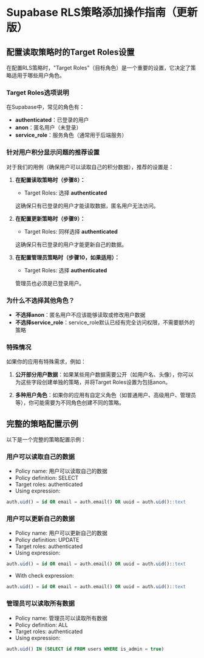 # Supabase RLS策略添加操作指南（更新版）

## 配置读取策略时的Target Roles设置

在配置RLS策略时，"Target Roles"（目标角色）是一个重要的设置，它决定了策略适用于哪些用户角色。

### Target Roles选项说明

在Supabase中，常见的角色有：

- **authenticated**：已登录的用户
- **anon**：匿名用户（未登录）
- **service_role**：服务角色（通常用于后端服务）

### 针对用户积分显示问题的推荐设置

对于我们的用例（确保用户可以读取自己的积分数据），推荐的设置是：

1. **在配置读取策略时（步骤8）：**
   - Target Roles: 选择 **authenticated**
   
   这确保只有已登录的用户才能读取数据，匿名用户无法访问。

2. **在配置更新策略时（步骤9）：**
   - Target Roles: 同样选择 **authenticated**
   
   这确保只有已登录的用户才能更新自己的数据。

3. **在配置管理员策略时（步骤10，如果适用）：**
   - Target Roles: 选择 **authenticated**
   
   管理员也必须是已登录用户。

### 为什么不选择其他角色？

- **不选择anon**：匿名用户不应该能够读取或修改用户数据
- **不选择service_role**：service_role默认已经有完全访问权限，不需要额外的策略

### 特殊情况

如果你的应用有特殊需求，例如：

1. **公开部分用户数据**：如果某些用户数据需要公开（如用户名、头像），你可以为这些字段创建单独的策略，并将Target Roles设置为包括anon。

2. **多种用户角色**：如果你的应用有自定义角色（如普通用户、高级用户、管理员等），你可能需要为不同角色创建不同的策略。

## 完整的策略配置示例

以下是一个完整的策略配置示例：

### 用户可以读取自己的数据
- Policy name: 用户可以读取自己的数据
- Policy definition: SELECT
- Target roles: authenticated
- Using expression:
```sql
auth.uid() = id OR email = auth.email() OR uuid = auth.uid()::text
```

### 用户可以更新自己的数据
- Policy name: 用户可以更新自己的数据
- Policy definition: UPDATE
- Target roles: authenticated
- Using expression:
```sql
auth.uid() = id OR email = auth.email() OR uuid = auth.uid()::text
```
- With check expression:
```sql
auth.uid() = id OR email = auth.email() OR uuid = auth.uid()::text
```

### 管理员可以读取所有数据
- Policy name: 管理员可以读取所有数据
- Policy definition: ALL
- Target roles: authenticated
- Using expression:
```sql
auth.uid() IN (SELECT id FROM users WHERE is_admin = true)